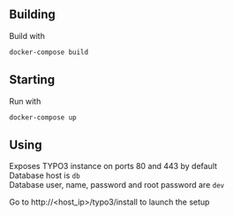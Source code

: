 ## Building
Build with
```bash
docker-compose build
```

## Starting
Run with
```bash
docker-compose up
```

## Using

Exposes TYPO3 instance on ports 80 and 443 by default  
Database host is `db`  
Database user, name, password and root password are `dev`  

Go to http://<host_ip>/typo3/install to launch the setup
